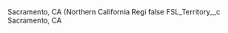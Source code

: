 <?xml version="1.0" encoding="UTF-8"?>
<CustomMetadata xmlns="http://soap.sforce.com/2006/04/metadata" xmlns:xsi="http://www.w3.org/2001/XMLSchema-instance" xmlns:xsd="http://www.w3.org/2001/XMLSchema">
    <label>Sacramento, CA (Northern California Regi</label>
    <protected>false</protected>
    <values>
        <field>FSL_Territory__c</field>
        <value xsi:type="xsd:string">Sacramento, CA</value>
    </values>
</CustomMetadata>
